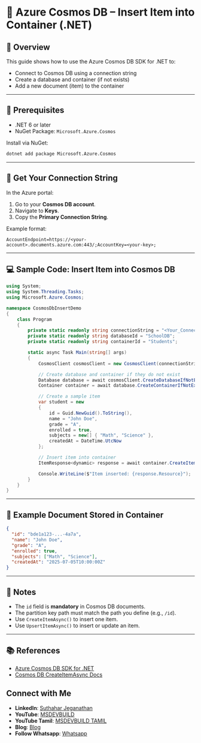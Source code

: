 # 📘 Azure Cosmos DB – Insert Item into Container (.NET)

## 🧾 Overview

This guide shows how to use the Azure Cosmos DB SDK for .NET to:

* Connect to Cosmos DB using a connection string
* Create a database and container (if not exists)
* Add a new document (item) to the container

---

## 🔧 Prerequisites

* .NET 6 or later
* NuGet Package: `Microsoft.Azure.Cosmos`

Install via NuGet:

```bash
dotnet add package Microsoft.Azure.Cosmos
```

---

## 🔐 Get Your Connection String

In the Azure portal:

1. Go to your **Cosmos DB account**.
2. Navigate to **Keys**.
3. Copy the **Primary Connection String**.

Example format:

```
AccountEndpoint=https://<your-account>.documents.azure.com:443/;AccountKey=<your-key>;
```

---

## 💻 Sample Code: Insert Item into Cosmos DB

```csharp
using System;
using System.Threading.Tasks;
using Microsoft.Azure.Cosmos;

namespace CosmosDbInsertDemo
{
    class Program
    {
        private static readonly string connectionString = "<Your_Connection_String>";
        private static readonly string databaseId = "SchoolDB";
        private static readonly string containerId = "Students";

        static async Task Main(string[] args)
        {
            CosmosClient cosmosClient = new CosmosClient(connectionString);

            // Create database and container if they do not exist
            Database database = await cosmosClient.CreateDatabaseIfNotExistsAsync(databaseId);
            Container container = await database.CreateContainerIfNotExistsAsync(containerId, "/id");

            // Create a sample item
            var student = new
            {
                id = Guid.NewGuid().ToString(),
                name = "John Doe",
                grade = "A",
                enrolled = true,
                subjects = new[] { "Math", "Science" },
                createdAt = DateTime.UtcNow
            };

            // Insert item into container
            ItemResponse<dynamic> response = await container.CreateItemAsync(student, new PartitionKey(student.id));

            Console.WriteLine($"Item inserted: {response.Resource}");
        }
    }
}
```

---

## 📄 Example Document Stored in Container

```json
{
  "id": "bde1a123-...-4a7a",
  "name": "John Doe",
  "grade": "A",
  "enrolled": true,
  "subjects": ["Math", "Science"],
  "createdAt": "2025-07-05T10:00:00Z"
}
```

---

## 🧪 Notes

* The `id` field is **mandatory** in Cosmos DB documents.
* The partition key path must match the path you define (e.g., `/id`).
* Use `CreateItemAsync()` to insert one item.
* Use `UpsertItemAsync()` to insert or update an item.

---

## 📚 References

* [Azure Cosmos DB SDK for .NET](https://learn.microsoft.com/en-us/azure/cosmos-db/sql/sql-sdk-dotnet)
* [Cosmos DB CreateItemAsync Docs](https://learn.microsoft.com/en-us/dotnet/api/microsoft.azure.cosmos.container.createitemasync)

## Connect with Me
- **LinkedIn**: [Suthahar Jeganathan](https://www.linkedin.com/in/jssuthahar/)
- **YouTube**: [MSDEVBUILD](https://www.youtube.com/@MSDEVBUILD)
- **YouTube Tamil**: [MSDEVBUILD TAMIL](https://www.youtube.com/@MSDEVBUILDTamil)
- **Blog**: [Blog](https://www.msdevbuild.com/)
- **Follow Whatsapp**: [Whatsapp](https://www.whatsapp.com/channel/0029Va5j2rHEFeXcTlUhQB0J)
